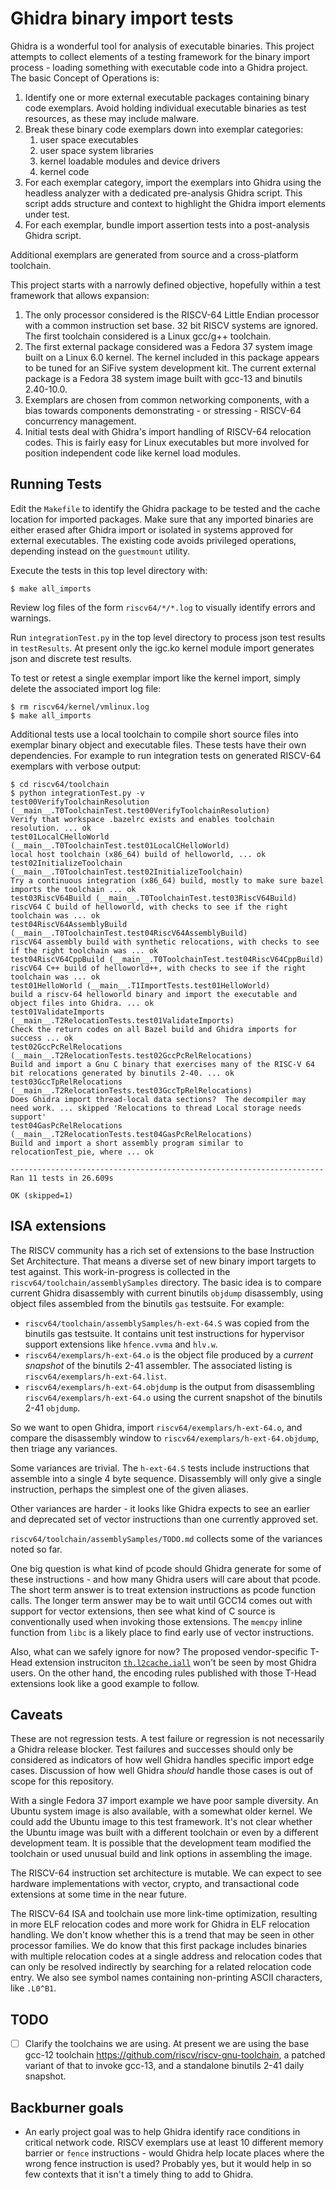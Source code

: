# Ghidra binary import tests

Ghidra is a wonderful tool for analysis of executable binaries. This project attempts to collect
elements of a testing framework for the binary import process - loading something with executable
code into a Ghidra project.  The basic Concept of Operations is:

1. Identify one or more external executable packages containing binary code exemplars.  Avoid holding
   individual executable binaries as test resources, as these may include malware.
2. Break these binary code exemplars down into exemplar categories:
    1. user space executables
    2. user space system libraries
    3. kernel loadable modules and device drivers
    4. kernel code
3. For each exemplar category, import the exemplars into Ghidra using the headless analyzer
   with a dedicated pre-analysis Ghidra script.  This script adds structure and context to
   highlight the Ghidra import elements under test.
4. For each exemplar, bundle import assertion tests into a post-analysis Ghidra script.

Additional exemplars are generated from source and a cross-platform toolchain.

This project starts with a narrowly defined objective, hopefully within a test framework that
allows expansion:

1. The only processor considered is the RISCV-64 Little Endian processor with a common instruction set base.
   32 bit RISCV systems are ignored.  The first toolchain considered is a Linux gcc/g++
   toolchain.
2. The first external package considered was a Fedora 37 system image built on a Linux 6.0 kernel.  The kernel included in
   this package appears to be tuned for an SiFive system development kit.  The current external package is a Fedora 38 system image
   built with gcc-13 and binutils 2.40-10.0.
3. Exemplars are chosen from common networking components, with a bias towards components demonstrating - or stressing -
   RISCV-64 concurrency management.
4. Initial tests deal with Ghidra's import handling of RISCV-64 relocation codes.  This is fairly easy
   for Linux executables but more involved for position independent code like kernel load modules.

## Running Tests

Edit the `Makefile` to identify the Ghidra package to be tested and the cache location for imported packages.
Make sure that any imported binaries are either erased after Ghidra import or isolated in systems approved for
external executables.  The existing code avoids privileged operations, depending instead on the `guestmount` utility.

Execute the tests in this top level directory with:

```console
$ make all_imports
```

Review log files of the form `riscv64/*/*.log` to visually identify errors and warnings.

Run `integrationTest.py` in the top level directory to process json test results in `testResults`.  At present
only the igc.ko kernel module import generates json and discrete test results.

To test or retest a single exemplar import like the kernel import, simply delete the associated import log file:

```console
$ rm riscv64/kernel/vmlinux.log
$ make all_imports
```

Additional tests use a local toolchain to compile short source files into exemplar binary object and executable files.
These tests have their own dependencies.  For example to run integration tests on generated RISCV-64 exemplars with verbose output:

```console
$ cd riscv64/toolchain
$ python integrationTest.py -v
test00VerifyToolchainResolution (__main__.T0ToolchainTest.test00VerifyToolchainResolution)
Verify that workspace .bazelrc exists and enables toolchain resolution. ... ok
test01LocalCHelloWorld (__main__.T0ToolchainTest.test01LocalCHelloWorld)
local host toolchain (x86_64) build of helloworld, ... ok
test02InitializeToolchain (__main__.T0ToolchainTest.test02InitializeToolchain)
Try a continuous integration (x86_64) build, mostly to make sure bazel imports the toolchain ... ok
test03RiscV64Build (__main__.T0ToolchainTest.test03RiscV64Build)
riscV64 C build of helloworld, with checks to see if the right toolchain was ... ok
test04RiscV64AssemblyBuild (__main__.T0ToolchainTest.test04RiscV64AssemblyBuild)
riscV64 assembly build with synthetic relocations, with checks to see if the right toolchain was ... ok
test04RiscV64CppBuild (__main__.T0ToolchainTest.test04RiscV64CppBuild)
riscV64 C++ build of helloworld++, with checks to see if the right toolchain was ... ok
test01HelloWorld (__main__.T1ImportTests.test01HelloWorld)
build a riscv-64 helloworld binary and import the executable and object files into Ghidra. ... ok
test01ValidateImports (__main__.T2RelocationTests.test01ValidateImports)
Check the return codes on all Bazel build and Ghidra imports for success ... ok
test02GccPcRelRelocations (__main__.T2RelocationTests.test02GccPcRelRelocations)
Build and import a Gnu C binary that exercises many of the RISC-V 64 bit relocations generated by binutils 2-40. ... ok
test03GccTpRelRelocations (__main__.T2RelocationTests.test03GccTpRelRelocations)
Does Ghidra import thread-local data sections?  The decompiler may need work. ... skipped 'Relocations to thread Local storage needs support'
test04GasPcRelRelocations (__main__.T2RelocationTests.test04GasPcRelRelocations)
Build and import a short assembly program similar to relocationTest_pie, where ... ok

----------------------------------------------------------------------
Ran 11 tests in 26.609s

OK (skipped=1)
```

## ISA extensions

The RISCV community has a rich set of extensions to the base Instruction Set Architecture.  That means a diverse set
of new binary import targets to test against.  This work-in-progress is collected in the `riscv64/toolchain/assemblySamples` directory.
The basic idea is to compare current Ghidra disassembly with current binutils `objdump` disassembly, using object files
assembled from the binutils `gas` testsuite.  For example:

* `riscv64/toolchain/assemblySamples/h-ext-64.S` was copied from the binutils gas testsuite.  It contains unit test instructions for
  hypervisor support extensions like `hfence.vvma` and `hlv.w`.
* `riscv64/exemplars/h-ext-64.o` is the object file produced by a *current snapshot* of the binutils 2-41 assembler.  The associated listing
  is `riscv64/exemplars/h-ext-64.list`.
* `riscv64/exemplars/h-ext-64.objdump` is the output from disassembling `riscv64/exemplars/h-ext-64.o` using the current snapshot of the binutils 2-41
  `objdump`.

So we want to open Ghidra, import `riscv64/exemplars/h-ext-64.o`, and compare the disassembly window to `riscv64/exemplars/h-ext-64.objdump`, then triage
any variances.

Some variances are trivial.  The `h-ext-64.S` tests include instructions that assemble into a single 4 byte sequence.  Disassembly will only give a single
instruction, perhaps the simplest one of the given aliases.

Other variances are harder - it looks like Ghidra expects to see an earlier and deprecated set of vector instructions than one currently approved set.

`riscv64/toolchain/assemblySamples/TODO.md` collects some of the variances noted so far.

One big question is what kind of pcode should Ghidra generate for some of these instructions - and how many Ghidra users will care about that pcode.
The short term answer is to treat extension instructions as pcode function calls.  The longer term answer may be to wait until GCC14 comes out with support for
vector extensions, then see what kind of C source is conventionally used when invoking those extensions.  The `memcpy` inline function from `libc` is a likely
place to find early use of vector instructions.

Also, what can we safely ignore for now?  The proposed vendor-specific T-Head extension instruciton
[`th.l2cache.iall`](https://github.com/T-head-Semi/thead-extension-spec/blob/master/xtheadcmo/l2cache_iall.adoc) won't be seen by most Ghidra users.  On the other hand, the encoding rules published with those T-Head extensions look like a good example to follow.

## Caveats

These are not regression tests.  A test failure or regression is not necessarily a Ghidra release blocker.
Test failures and successes should only be considered as indicators of how well Ghidra handles specific
import edge cases.  Discussion of how well Ghidra *should* handle those cases is out of scope for this repository.

With a single Fedora 37 import example we have poor sample diversity.  An Ubuntu system image is also available,
with a somewhat older kernel. We could add the Ubuntu image to this test framework.  It's not clear whether
the Ubuntu image was built with a different toolchain or even by a different development team.  It is possible that
the development team modified the toolchain or used unusual build and link options in assembling the image.

The RISCV-64 instruction set architecture is mutable.  We can expect to see hardware implementations with vector, crypto,
and transactional code extensions at some time in the near future.

The RISCV-64 ISA and toolchain use more link-time optimization, resulting in more ELF relocation codes and more work
for Ghidra in ELF relocation handling.  We don't know whether this is a trend that may be seen in other processor families.
We do know that this first package includes binaries with multiple relocation codes at a single address and relocation codes that
can only be resolved indirectly by searching for a related relocation code entry.  We also see symbol names containing non-printing
ASCII characters, like `.L0^B1`.

## TODO

* [ ] Clarify the toolchains we are using.  At present we are using the base gcc-12 toolchain https://github.com/riscv/riscv-gnu-toolchain,
  a patched variant of that to invoke gcc-13, and a standalone binutils 2-41 daily snapshot.

## Backburner goals

* An early project goal was to help Ghidra identify race conditions in critical network code.  RISCV exemplars use at least 10 different memory barrier
  or `fence` instructions - would Ghidra help locate places where the wrong fence instruction is used? Probably yes, but it would help in so few contexts that
  it isn't a timely thing to add to Ghidra.

